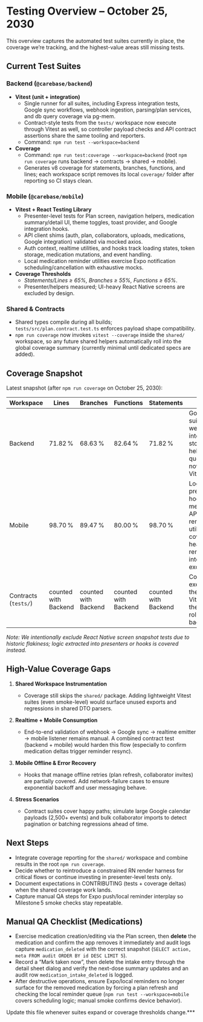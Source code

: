 # Testing Overview – October 25, 2030

This overview captures the automated test suites currently in place, the coverage we’re tracking, and the highest-value areas still missing tests.

## Current Test Suites

### Backend (`@carebase/backend`)
- **Vitest (unit + integration)**  
  - Single runner for all suites, including Express integration tests, Google sync workflows, webhook ingestion, parsing/plan services, and db query coverage via pg-mem.  
  - Contract-style tests from the `tests/` workspace now execute through Vitest as well, so controller payload checks and API contract assertions share the same tooling and reporters.  
  - Command: `npm run test --workspace=backend`
- **Coverage**  
  - Command: `npm run test:coverage --workspace=backend` (root `npm run coverage` runs backend → contracts → shared → mobile).  
  - Generates v8 coverage for statements, branches, functions, and lines; each workspace script removes its local `coverage/` folder after reporting so CI stays clean.

### Mobile (`@carebase/mobile`)
- **Vitest + React Testing Library**  
  - Presenter-level tests for Plan screen, navigation helpers, medication summary/detail UI, theme toggles, toast provider, and Google integration hooks.  
  - API client shims (auth, plan, collaborators, uploads, medications, Google integration) validated via mocked axios.  
  - Auth context, realtime utilities, and hooks track loading states, token storage, medication mutations, and event handling.  
  - Local medication reminder utilities exercise Expo notification scheduling/cancellation with exhaustive mocks.
- **Coverage Thresholds**  
  - _Statements/Lines ≥ 65%, Branches ≥ 55%, Functions ≥ 65%_.  
  - Presenter/helpers measured; UI-heavy React Native screens are excluded by design.

### Shared & Contracts
- Shared types compile during all builds; `tests/src/plan.contract.test.ts` enforces payload shape compatibility.
- `npm run coverage` now invokes `vitest --coverage` inside the `shared/` workspace, so any future shared helpers automatically roll into the global coverage summary (currently minimal until dedicated specs are added).

## Coverage Snapshot

Latest snapshot (after `npm run coverage` on October 25, 2030):

| Workspace | Lines | Branches | Functions | Statements | Notes |
|-----------|-------|----------|-----------|------------|-------|
| Backend   | 71.82 % | 68.63 % | 82.64 % | 71.82 % | Google sync suites, webhook integrations, storage/metrics helpers, and db query branches now run under Vitest. |
| Mobile    | 98.70 % | 89.47 % | 80.00 % | 98.70 % | Logic layers, presenters, hooks, medication APIs, and reminder utilities are covered; UI-heavy screens remain intentionally excluded. |
| Contracts (`tests/`) | counted with Backend | counted with Backend | counted with Backend | counted with Backend | Contract suites execute inside the backend Vitest run, so their coverage rolls into backend totals. |

_Note: We intentionally exclude React Native screen snapshot tests due to historic flakiness; logic extracted into presenters or hooks is covered instead._

## High-Value Coverage Gaps

1. **Shared Workspace Instrumentation**
   - Coverage still skips the `shared/` package. Adding lightweight Vitest suites (even smoke-level) would surface unused exports and regressions in shared DTO parsers.

2. **Realtime + Mobile Consumption**
   - End-to-end validation of webhook → Google sync → realtime emitter → mobile listener remains manual. A combined contract test (backend + mobile) would harden this flow (especially to confirm medication deltas trigger reminder resync).

3. **Mobile Offline & Error Recovery**
   - Hooks that manage offline retries (plan refresh, collaborator invites) are partially covered. Add network-failure cases to ensure exponential backoff and user messaging behave.

4. **Stress Scenarios**
   - Contract suites cover happy paths; simulate large Google calendar payloads (2,500+ events) and bulk collaborator imports to detect pagination or batching regressions ahead of time.

## Next Steps

- Integrate coverage reporting for the `shared/` workspace and combine results in the root `npm run coverage`.
- Decide whether to reintroduce a constrained RN render harness for critical flows or continue investing in presenter-level tests only.
- Document expectations in CONTRIBUTING (tests + coverage deltas) when the shared coverage work lands.
- Capture manual QA steps for Expo push/local reminder interplay so Milestone 5 smoke checks stay repeatable.

## Manual QA Checklist (Medications)

- Exercise medication creation/editing via the Plan screen, then **delete** the medication and confirm the app removes it immediately and audit logs capture `medication_deleted` with the correct snapshot (`SELECT action, meta FROM audit ORDER BY id DESC LIMIT 5`).
- Record a “Mark taken now”, then delete the intake entry through the detail sheet dialog and verify the next-dose summary updates and an audit row `medication_intake_deleted` is logged.
- After destructive operations, ensure Expo/local reminders no longer surface for the removed medication by forcing a plan refresh and checking the local reminder queue (`npm run test --workspace=mobile` covers scheduling logic; manual smoke confirms device behavior).

Update this file whenever suites expand or coverage thresholds change.***
